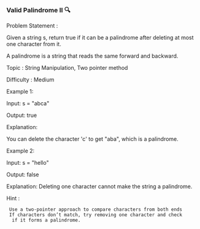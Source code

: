 ### Valid Palindrome II 🔍

 Problem Statement :

Given a string s, return true if it can be a palindrome after deleting at most one character from it.


A palindrome is a string that reads the same forward and backward.


 Topic : String Manipulation, Two pointer method

 Difficulty : Medium


 Example 1: 

Input: s = "abca"

Output: true

Explanation: 

You can delete the character 'c' to get "aba", which is a palindrome.

 Example 2: 

Input: s = "hello"

Output: false


Explanation:
 Deleting one character cannot make the string a palindrome.


 Hint :
 
     Use a two-pointer approach to compare characters from both ends
     If characters don’t match, try removing one character and check
      if it forms a palindrome.